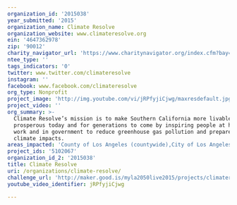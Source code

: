 ```yaml
---
organization_id: '2015038'
year_submitted: '2015'
organization_name: Climate Resolve
organization_website: www.climateresolve.org
ein: '4647362978'
zip: '90012'
charity_navigator_url: 'https://www.charitynavigator.org/index.cfm?bay=search.profile&ein=4647362978'
ntee_type: ''
tags_indicators: '0'
twitter: www.twitter.com/climateresolve
instagram: ''
facebook: www.facebook.com/climateresolve
org_type: Nonprofit
project_image: 'http://img.youtube.com/vi/jRPfyjiCjwg/maxresdefault.jpg'
project_video: ''
org_summary: >-
  Climate Resolve’s mission is to make Southern California more livable and
  prosperous today and for generations to come by inspiring people at home, at
  work and in government to reduce greenhouse gas pollution and prepare for
  climate impacts.
areas_impacted: 'County of Los Angeles (countywide),City of Los Angeles (citywide)'
project_ids: '5102067'
organization_id_2: '2015038'
title: Climate Resolve
uri: /organizations/climate-resolve/
challenge_url: 'http://maker.good.is/myla2050live2015/projects/climatereadyroofs.html'
youtube_video_identifier: jRPfyjiCjwg

---
```

